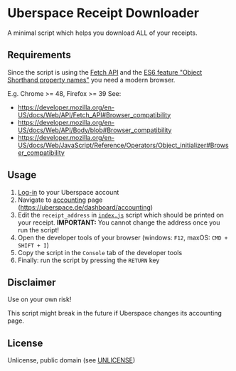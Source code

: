# Uberspace Receipt Downloader
A minimal script which helps you download ALL of your receipts.

## Requirements
Since the script is using the [Fetch API](https://developer.mozilla.org/en-US/docs/Web/API/Fetch_API) and the [ES6 feature "Object Shorthand property names"](https://developer.mozilla.org/en-US/docs/Web/JavaScript/Reference/Operators/Object_initializer#Property_definitions) you need a modern browser.

E.g. Chrome >= 48, Firefox >= 39
See:
* https://developer.mozilla.org/en-US/docs/Web/API/Fetch_API#Browser_compatibility
* https://developer.mozilla.org/en-US/docs/Web/API/Body/blob#Browser_compatibility
* https://developer.mozilla.org/en-US/docs/Web/JavaScript/Reference/Operators/Object_initializer#Browser_compatibility

## Usage
1. [Log-in](https://uberspace.de/login) to your Uberspace account
2. Navigate to [accounting](https://uberspace.de/dashboard/accounting) page (https://uberspace.de/dashboard/accounting)
3. Edit the `receipt_address` in [`index.js`](./index.js) script which should be printed on your receipt. **IMPORTANT:** You cannot change the address once you run the script!
4. Open the developer tools of your browser (windows: `F12`, maxOS: `CMD + SHIFT + I`)
5. Copy the script in the `Console` tab of the developer tools
6. Finally: run the script by pressing the `RETURN` key

## Disclaimer
Use on your own risk!

This script might break in the future if Uberspace changes its accounting page.

## License
Unlicense, public domain (see [UNLICENSE](./UNLICENSE))
